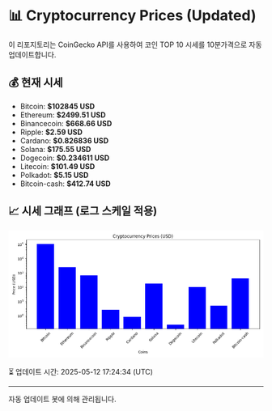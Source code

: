 
# 📊 Cryptocurrency Prices (Updated)

이 리포지토리는 CoinGecko API를 사용하여 코인 TOP 10 시세를 10분가격으로 자동 업데이트합니다.

## 💰 현재 시세
- Bitcoin: **$102845 USD**
- Ethereum: **$2499.51 USD**
- Binancecoin: **$668.66 USD**
- Ripple: **$2.59 USD**
- Cardano: **$0.826836 USD**
- Solana: **$175.55 USD**
- Dogecoin: **$0.234611 USD**
- Litecoin: **$101.49 USD**
- Polkadot: **$5.15 USD**
- Bitcoin-cash: **$412.74 USD**

## 📈 시세 그래프 (로그 스케일 적용)
![Crypto Prices](crypto_prices.png)

⏳ 업데이트 시간: 2025-05-12 17:24:34 (UTC)

---
자동 업데이트 봇에 의해 관리됩니다.
